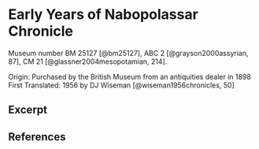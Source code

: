 # Early Years of Nabopolassar Chronicle

Museum number BM 25127 [@bm25127], ABC 2 [@grayson2000assyrian, 87], CM 21 [@glassner2004mesopotamian, 214].

Origin: Purchased by the British Museum from an antiquities dealer in 1898\
First Translated: 1956 by DJ Wiseman [@wiseman1956chronicles, 50]

## Excerpt

## References
